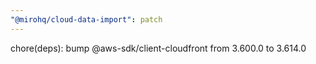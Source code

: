 ```yaml
---
"@mirohq/cloud-data-import": patch
---
```


chore(deps): bump @aws-sdk/client-cloudfront from 3.600.0 to 3.614.0
